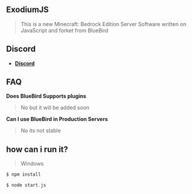 ## ExodiumJS
> This is a new Minecraft: Bedrock Edition Server Software written on JavaScript and forket from BlueBird

## Discord
* __[Discord](https://discord.gg/cGxtJqcz)__

## FAQ
**Does BlueBird Supports plugins**
> No but it will be added soon

**Can I use BlueBird in Production Servers**
> No its not stable

## how can i run it?

>Windows
```php
$ npm install
```
```php
$ node start.js
```
